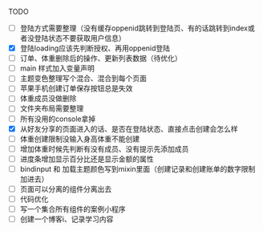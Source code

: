 TODO
- [ ] 登陆方式需要整理（没有缓存oppenid跳转到登陆页、有的话跳转到index或者没登陆状态不要获取用户信息）
- [x] 登陆loading应该先判断授权、再用oppenid登陆
- [ ] 订单、体重删除后的操作、更新列表数据（待优化）
- [ ] main 样式加入变量声明
- [ ] 主题变色整理写个混合、混合到每个页面
- [ ] 苹果手机创建订单保存按钮总是失效 
- [ ] 体重成员没做删除
- [ ] 文件夹布局需要整理
- [ ] 所有没用的console拿掉
- [x] 从好友分享的页面进入的话、是否在登陆状态、直接点击创建会怎么样
- [ ] 体重创建限制没输入身高体重不能创建
- [ ] 增加体重时候先判断有没有成员、没有提示先添加成员
- [ ] 进度条增加显示百分比还是显示金额的属性
- [ ] bindinput 和 加载主题颜色写到mixin里面（创建记录和创建账单的数字限制加进去）
- [ ] 页面可以分离的组件分离出去
- [ ] 代码优化
- [ ] 写一个集合所有组件的案例小程序
- [ ] 创建一个博客i、记录学习内容